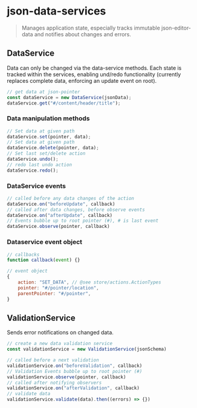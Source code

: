 # json-data-services

> Manages application state, especially tracks immutable json-editor-data and notifies about changes and errors.


## DataService

Data can only be changed via the data-service methods. Each state is tracked within the services, enabling und/redo functionality (currently replaces complete data, enforcing an update event on root).

```js
// get data at json-pointer
const dataService = new DataService(jsonData);
dataService.get("#/content/header/title");
```

### Data manipulation methods

```js
// Set data at given path
dataService.set(pointer, data);
// Set data at given path
dataService.delete(pointer, data);
// Set last set/delete action
dataService.undo();
// redo last undo action
dataService.redo();
```

### DataService events

```js
// called before any data changes of the action
dataService.on("beforeUpdate", callback)
// called after data changes, before observe events 
dataService.on("afterUpdate", callback) 
// Events bubble up to root pointer (#), # is last event
dataService.observe(pointer, callback) 
```


### Dataservice event object

```js
// callbacks
function callback(event) {}
```

```js
// event object
{
    action: "SET_DATA", // @see store/actions.ActionTypes
    pointer: "#/pointer/location",
    parentPointer: "#/pointer",
}
```


## ValidationService

Sends error notifications on changed data.

```js
// create a new data validation service
const validationService = new ValidationService(jsonSchema)
```

```js
// called before a next validation
validationService.on("beforeValidation", callback)     
// Validation Events bubble up to root pointer (#)
validationService.observe(pointer, callback)   
// called after notifying observers 
validationService.on("afterValidation", callback)    
// validate data
validationService.validate(data).then((errors) => {})
```
